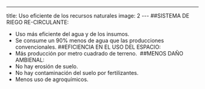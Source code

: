 ---
title: Uso eficiente de los recursos naturales
image: 2
﻿---
​​##SISTEMA DE RIEGO RE-CIRCULANTE:
 - Uso más eficiente del agua y de los insumos.
 - Se consume un 90% menos de agua que las producciones convencionales.
﻿​
​​##EFICIENCIA EN EL USO DEL ESPACIO:
 - Más producción por metro cuadrado de terreno.
﻿​
​​##MENOS DAÑO AMBIENAL:
 - No hay erosión de suelo.
 - No hay contaminación del suelo por fertilizantes.
 - Menos uso de agroquímicos.